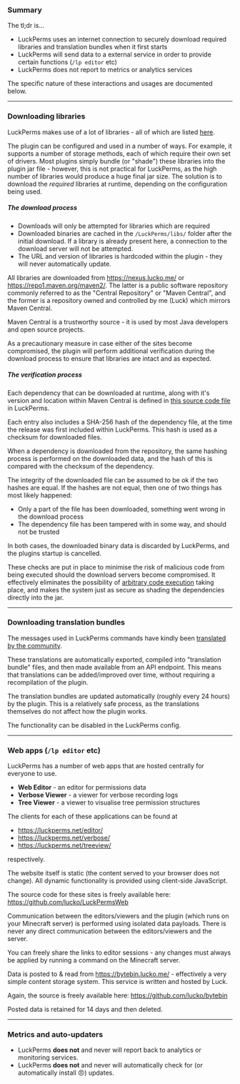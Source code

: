 ### Summary
The tl;dr is...

* LuckPerms uses an internet connection to securely download required libraries and translation bundles when it first starts
* LuckPerms will send data to a external service in order to provide certain functions (`/lp editor` etc)
* LuckPerms does not report to metrics or analytics services

The specific nature of these interactions and usages are documented below.

___

### Downloading libraries

LuckPerms makes use of a lot of libraries - all of which are listed [here](Credits#open-source).

The plugin can be configured and used in a number of ways. For example, it supports a number of storage methods, each of which require their own set of drivers. Most plugins simply bundle (or "shade") these libraries into the plugin jar file - however, this is not practical for LuckPerms, as the high number of libraries would produce a huge final jar size. The solution is to download the *required* libraries at runtime, depending on the configuration being used.

##### The download process

* Downloads will only be attempted for libraries which are required
* Downloaded binaries are cached in the `/LuckPerms/libs/` folder after the initial download. If a library is already present here, a connection to the download server will not be attempted.
* The URL and version of libraries is hardcoded within the plugin - they will never automatically update.

All libraries are downloaded from https://nexus.lucko.me/ or https://repo1.maven.org/maven2/.
The latter is a public software repository commonly referred to as the "Central Repository" or "Maven Central", and the former is a repository owned and controlled by me (Luck) which mirrors Maven Central.

Maven Central is a trustworthy source - it is used by most Java developers and open source projects.

As a precautionary measure in case either of the sites become compromised, the plugin will perform additional verification during the download process to ensure that libraries are intact and as expected. 

##### The verification process

Each dependency that can be downloaded at runtime, along with it's version and location within Maven Central is defined in [this source code file](https://github.com/lucko/LuckPerms/blob/master/common/src/main/java/me/lucko/luckperms/common/dependencies/Dependency.java) in LuckPerms.

Each entry also includes a SHA-256 hash of the dependency file, at the time the release was first included within LuckPerms. This hash is used as a checksum for downloaded files.

When a dependency is downloaded from the repository, the same hashing process is performed on the downloaded data, and the hash of this is compared with the checksum of the dependency.

The integrity of the downloaded file can be assumed to be ok if the two hashes are equal. If the hashes are not equal, then one of two things has most likely happened:

* Only a part of the file has been downloaded, something went wrong in the download process
* The dependency file has been tampered with in some way, and should not be trusted

In both cases, the downloaded binary data is discarded by LuckPerms, and the plugins startup is cancelled.

These checks are put in place to minimise the risk of malicious code from being executed should the download servers become compromised. It effectively eliminates the possibility of [arbitrary code execution](https://en.wikipedia.org/wiki/Arbitrary_code_execution) taking place, and makes the system just as secure as shading the dependencies directly into the jar.

___

### Downloading translation bundles

The messages used in LuckPerms commands have kindly been [translated by the community](Locale-and-Translations).

These translations are automatically exported, compiled into "translation bundle" files, and then made available from an API endpoint. This means that translations can be added/improved over time, without requiring a recompilation of the plugin.

The translation bundles are updated automatically (roughly every 24 hours) by the plugin. This is a relatively safe process, as the translations themselves do not affect how the plugin works.

The functionality can be disabled in the LuckPerms config.

___

### Web apps (`/lp editor` etc)

LuckPerms has a number of web apps that are hosted centrally for everyone to use.

* **Web Editor** - an editor for permissions data
* **Verbose Viewer** - a viewer for verbose recording logs
* **Tree Viewer** - a viewer to visualise tree permission structures



The clients for each of these applications can be found at

* https://luckperms.net/editor/
* https://luckperms.net/verbose/
* https://luckperms.net/treeview/

respectively. 



The website itself is static (the content served to your browser does not change). All dynamic functionality is provided using client-side JavaScript.

The source code for these sites is freely available here: https://github.com/lucko/LuckPermsWeb

Communication between the editors/viewers and the plugin (which runs on your Minecraft server) is performed using isolated data payloads. There is never any direct communication between the editors/viewers and the server.

You can freely share the links to editor sessions - any changes must always be applied by running a command on the Minecraft server.

Data is posted to & read from https://bytebin.lucko.me/ - effectively a very simple content storage system. This service is written and hosted by Luck.

Again, the source is freely available here: https://github.com/lucko/bytebin

Posted data is retained for 14 days and then deleted.

___

### Metrics and auto-updaters

* LuckPerms **does not** and never will report back to analytics or monitoring services.
* LuckPerms **does not** and never will automatically check for (or automatically install 😠) updates. 
